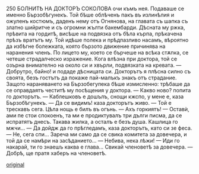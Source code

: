 ﻿250
БОЛНИТѢ НА ДОКТОРЪ СОКОЛОВА
очи къмъ нея. Подаваше се именно Бързобѣгунекъ. Той бѣше облѣченъ пакъ въ излинѣлия и ожуленъ костюмъ, даденъ нему отъ Огнянова, на главата съ шапка съ златно шийритче и съ огромни жълти бакембарди. Дѣсната му ржка, прѣвита на гордитѣ, висѣше на подвязка отъ бѣла кърпа, прѣкачена прѣзъ вратътъ му. Той идѣше полека и прѣдпазливо насамъ, вѣроятно да избѣгне болежката, която бързото движение причинява на наранения членъ. По лицето му, което се бърчеше на всѣка стѫпка, се четеше страдалческо изражение. Кога влѣзна при доктора, той се озърна внимателно на около си и хвърли, подвязката на кревата.
— Добрутро, байно! и подаде дѣсницата си.
Докторътъ я плѣсна силно съ своята, безъ гостътъ да покаже пай-малъкъ знакъ отъ страдание.
Защото нараняването на Бързобегупека бѣше измисленно: трѣбаше да се оправдаятъ честитѣ му посѣщения у доктора.
— Какво ново? попита го докторътъ.
— Каблешковъ е дошълъ, снощи кжспо, у мене е, каза Бързобѣгунекъ.
— Да се видимъ! каза докторътъ живо.
— Той е трескавъ сега. Цѣла нощь е билъ въ огънь. — Ахъ горкиятъ!
— Оставѝ, ами пе стои спокоенъ, та ми е продиктувалъ три дълги писма, да се испратятъ днесъ. Такава жилка, а осталъ е безъ душа. Кашлица го мжчи...
— Да дойдж да го прѣгледамъ, каза докторътъ, като си зе феса.
— Не, сега спи... Зареча ми само да се свика комитета за довечера, и той да се намѣри на засѣданието...
— Небива, нека лѣжи!
— Иди го накарай, ти го знаешъ каква е глава... Свикай членоветѣ за довечера.
— Добрѣ, ще пратя хаберъ на членоветѣ.

[original](images/281.jpg)